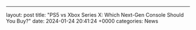 ---
layout: post
title: "PS5 vs Xbox Series X: Which Next-Gen Console Should You Buy?"
date:   2024-01-24 20:41:24 +0000
categories: News
